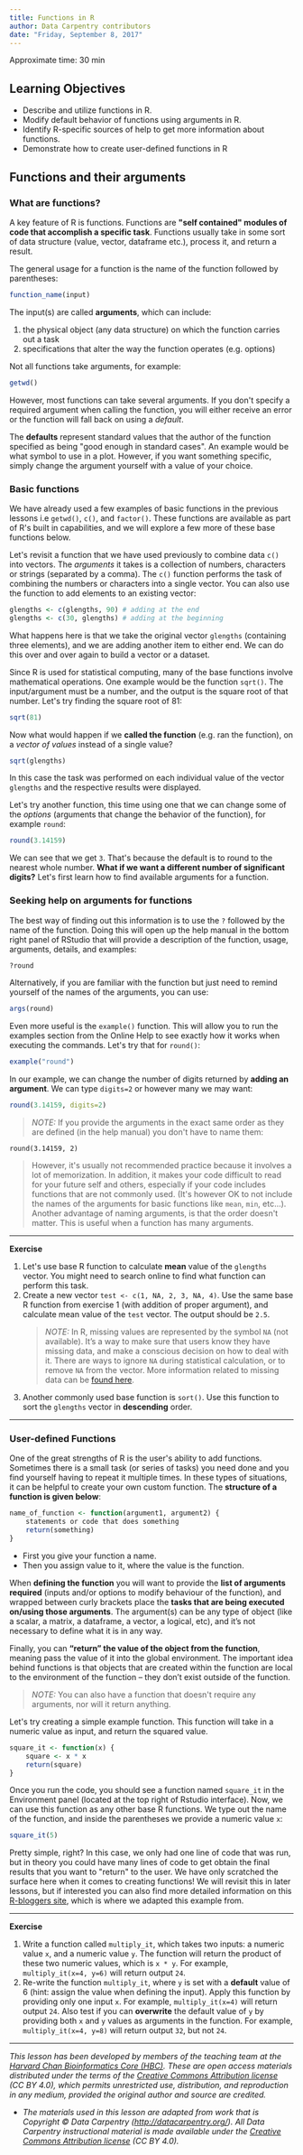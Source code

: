 ```yaml
---
title: Functions in R
author: Data Carpentry contributors
date: "Friday, September 8, 2017"
---
```

Approximate time: 30 min

## Learning Objectives

* Describe and utilize functions in R. 
* Modify default behavior of functions using arguments in R.
* Identify R-specific sources of help to get more information about functions.
* Demonstrate how to create user-defined functions in R

## Functions and their arguments

### What are functions?

A key feature of R is functions. Functions are **"self contained" modules of code that accomplish a specific task**. Functions usually take in some sort of data structure (value, vector, dataframe etc.), process it, and return a result.

The general usage for a function is the name of the function followed by parentheses:

```r
function_name(input)
```
The input(s) are called **arguments**, which can include:

1. the physical object (any data structure) on which the function carries out a task 
2. specifications that alter the way the function operates (e.g. options)

Not all functions take arguments, for example:

```r
getwd()
```

However, most functions can take several arguments. If you don't specify a required argument when calling the function, you will either receive an error or the function will fall back on using a *default*. 

The **defaults** represent standard values that the author of the function specified as being "good enough in standard cases". An example would be what symbol to use in a plot. However, if you want something specific, simply change the argument yourself with a value of your choice.

### Basic functions

We have already used a few examples of basic functions in the previous lessons i.e `getwd()`, `c()`, and  `factor()`. These functions are available as part of R's built in capabilities, and we will explore a few more of these base functions below. 

Let's revisit a function that we have used previously to combine data `c()` into vectors. The *arguments* it takes is a collection of numbers, characters or strings (separated by a comma). The `c()` function performs the task of combining the numbers or characters into a single vector. You can also use the function to add elements to an existing vector:

```r
glengths <- c(glengths, 90) # adding at the end	
glengths <- c(30, glengths) # adding at the beginning
```

What happens here is that we take the original vector `glengths` (containing three elements), and we are adding another item to either end. We can do this over and over again to build a vector or a dataset.

Since R is used for statistical computing, many of the base functions involve mathematical operations. One example would be the function `sqrt()`. The input/argument must be a number, and the output is the square root of that number. Let's try finding the square root of 81:

```r
sqrt(81)
```

Now what would happen if we **called the function** (e.g. ran the function), on a *vector of values* instead of a single value? 

```r
sqrt(glengths)
```

In this case the task was performed on each individual value of the vector `glengths` and the respective results were displayed.


Let's try another function, this time using one that we can change some of the *options* (arguments that change the behavior of the function), for example `round`:

```r
round(3.14159)
```

We can see that we get `3`. That's because the default is to round to the nearest whole number. **What if we want a different number of significant digits?** Let's first learn how to find available arguments for a function.


### Seeking help on arguments for functions

The best way of finding out this information is to use the `?` followed by the name of the function. Doing this will open up the help manual in the bottom right panel of RStudio that will provide a description of the function, usage, arguments, details, and examples: 

```r
?round
```	

Alternatively, if you are familiar with the function but just need to remind yourself of the names of the arguments, you can use:

```r
args(round)
```

Even more useful is the `example()` function. This will allow you to run the examples section from the Online Help to see exactly how it works when executing the commands. Let's try that for `round()`:

```r
example("round")
```

In our example, we can change the number of digits returned by **adding an argument**. We can type `digits=2` or however many we may want:


```r
round(3.14159, digits=2)
```

> *NOTE:* If you provide the arguments in the exact same order as they are defined (in the help manual) you don't have to name them:
>
	round(3.14159, 2)
>
>However, it's usually not recommended practice because it involves a lot of memorization. In addition, it makes your code difficult to read for your future self and others, especially if your code includes functions that are not commonly used. (It's however OK to not include the names of the arguments for basic functions like `mean`, `min`, etc...). Another advantage of naming arguments, is that the order doesn't matter. This is useful when a function has many arguments. 


***
**Exercise** 

1. Let's use base R function to calculate **mean** value of the `glengths` vector. You might need to search online to find what function can perform this task.
2. Create a new vector `test <- c(1, NA, 2, 3, NA, 4)`. Use the same base R function from exercise 1 (with addition of proper argument), and calculate mean value of the `test` vector. The output should be `2.5`.
	> *NOTE:* In R, missing values are represented by the symbol `NA` (not available). It’s a way to make sure that users know they have missing data, and make a conscious decision on how to deal with it. There are ways to ignore `NA` during statistical calculation, or to remove `NA` from the vector. More information related to missing data can be [found here](https://www.statmethods.net/input/missingdata.html).
3. Another commonly used base function is `sort()`. Use this function to sort the `glengths` vector in **descending** order.

***

### User-defined Functions

One of the great strengths of R is the user's ability to add functions. Sometimes there is a small task (or series of tasks) you need done and you find yourself having to repeat it multiple times. In these types of situations, it can be helpful to create your own custom function. The **structure of a function is given below**:

```r
name_of_function <- function(argument1, argument2) {
    statements or code that does something
    return(something)
}
```

* First you give your function a name. 
* Then you assign value to it, where the value is the function. 

When **defining the function** you will want to provide the **list of arguments required** (inputs and/or options to modify behaviour of the function), and wrapped between curly brackets place the **tasks that are being executed on/using those arguments**.  The argument(s) can be any type of object (like a scalar, a matrix, a dataframe, a vector, a logical, etc), and it’s not necessary to define what it is in any way. 

Finally, you can **“return” the value of the object from the function**, meaning pass the value of it into the global environment. The important idea behind functions is that objects that are created within the function are local to the environment of the function – they don’t exist outside of the function. 

> *NOTE:* You can also have a function that doesn't require any arguments, nor will it return anything.

Let's try creating a simple example function. This function will take in a numeric value as input, and return the squared value.

```r
square_it <- function(x) {
    square <- x * x
    return(square)
}
```

Once you run the code, you should see a function named `square_it` in the Environment panel (located at the top right of Rstudio interface). Now, we can use this function as any other base R functions. We type out the name of the function, and inside the parentheses  we provide a numeric value `x`:

```r
square_it(5)
```

Pretty simple, right? In this case, we only had one line of code that was run, but in theory you could have many lines of code to get obtain the final results that you want to "return" to the user. We have only scratched the surface here when it comes to creating functions! We will revisit this in later lessons, but if interested you can also find more detailed information on this [R-bloggers site](https://www.r-bloggers.com/how-to-write-and-debug-an-r-function/), which is where we adapted this example from.

***
**Exercise** 

1. Write a function called `multiply_it`, which takes two inputs: a numeric value `x`, and a numeric value `y`. The function will return the product of these two numeric values, which is `x * y`. For example, `multiply_it(x=4, y=6)` will return output `24`.
2. Re-write the function `multiply_it`, where `y` is set with a **default** value of 6 (hint: assign the value when defining the input). Apply this function by providing only one input `x`. For example, `multiply_it(x=4)` will return output `24`. Also test if you can **overwrite** the default value of `y` by providing both `x` and `y` values as arguments in the function. For example, `multiply_it(x=4, y=8)` will return output `32`, but not `24`.

---

*This lesson has been developed by members of the teaching team at the [Harvard Chan Bioinformatics Core (HBC)](http://bioinformatics.sph.harvard.edu/). These are open access materials distributed under the terms of the [Creative Commons Attribution license](https://creativecommons.org/licenses/by/4.0/) (CC BY 4.0), which permits unrestricted use, distribution, and reproduction in any medium, provided the original author and source are credited.*

* *The materials used in this lesson are adapted from work that is Copyright © Data Carpentry (http://datacarpentry.org/). 
All Data Carpentry instructional material is made available under the [Creative Commons Attribution license](https://creativecommons.org/licenses/by/4.0/) (CC BY 4.0).*

